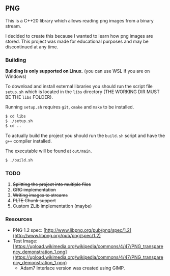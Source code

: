 ## PNG

This is a C++20 library which allows reading png images from a binary stream.

I decided to create this because I wanted to learn how png images are stored.
This project was made for educational purposes and may be discontinued at any time.

### Building

**Building is only supported on Linux.** (you can use WSL if you are on Windows)

To download and install external libraries you should run the script file `setup.sh` which is located in the `libs` directory
(THE WORKING DIR MUST BE THE `libs` FOLDER).

Running `setup.sh` requires `git`, `cmake` and `make` to be installed.

```sh
$ cd libs
$ ./setup.sh
$ cd ..
```

To actually build the project you should run the `build.sh` script and have the `g++` compiler installed.

The executable will be found at `out/main`.

```sh
$ ./build.sh
```

### TODO

1. ~~Splitting the project into multiple files~~
2. ~~CRC implementation~~
3. ~~Writing images to streams~~
4. ~~PLTE Chunk support~~
5. Custom ZLib implementation (maybe)

### Resources

- PNG 1.2 spec: [http://www.libpng.org/pub/png/spec/1.2](http://www.libpng.org/pub/png/spec/1.2)
- Test Image: [https://upload.wikimedia.org/wikipedia/commons/4/47/PNG_transparency_demonstration_1.png](https://upload.wikimedia.org/wikipedia/commons/4/47/PNG_transparency_demonstration_1.png)
  - Adam7 Interlace version was created using GIMP.
